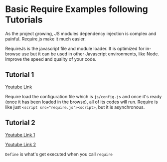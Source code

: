 # Basic Require Examples following Tutorials
As the project growing, JS modules dependency injection is complex and painful. Require.js make it much easier.

RequireJs is the javascript file and module loader. It is optimized for in-browse use but it can be used in other Javascript environments, like Node. Improve the speed and quality of your code.

## Tutorial 1
[Youtube Link](https://www.youtube.com/playlist?list=PLYxzS__5yYQmDD-0A0Jvy27lUnrGIsq9o)

Require load the configuration file which is ```js/config.js``` and once it's ready (once it has been loaded in the browse), all of its codes will run. Require is like just ```<script src="require.js"><script>```, but it is asynchronous.

## Tutorial 2
[Youtube Link 1](https://www.youtube.com/watch?v=eRqsZqLyYaU)

[Youtube Link 2](https://www.youtube.com/watch?v=_n4-zAhaHSM)

```Define``` is what's get executed when you call ```require```
